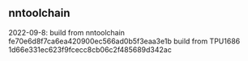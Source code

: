 ## nntoolchain

2022-09-8:
build from nntoolchain fe70e6d8f7ca6ea420900ec566ad0b5f3eaa3e1b
build from TPU1686     1d66e331ec623f9fcecc8cb06c2f485689d342ac


